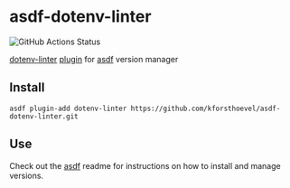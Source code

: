 # asdf-dotenv-linter

![GitHub Actions Status](https://github.com/wesleimp/asdf-dotenv-linter/workflows/ci/badge.svg?branch=master)

[dotenv-linter](https://dotenv-linter.github.io/) [plugin](https://github.com/asdf-vm/asdf-plugins) for [asdf](https://github.com/asdf-vm/asdf) version manager

## Install

```
asdf plugin-add dotenv-linter https://github.com/kforsthoevel/asdf-dotenv-linter.git
```

## Use

Check out the [asdf](https://github.com/asdf-vm/asdf) readme for instructions on how to install and manage versions.
